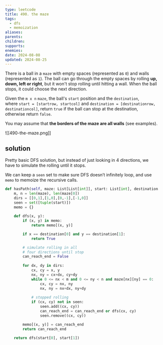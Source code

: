 ```yaml
---
type: leetcode
title: 490. the maze
tags:
  - dfs
  - memoization
aliases: 
parents: 
children: 
supports: 
enemies: 
date: 2024-08-08
updated: 2024-08-25
---
```


There is a ball in a `maze` with empty spaces (represented as `0`) and walls (represented as `1`). The ball can go through the empty spaces by rolling **up, down, left or right**, but it won't stop rolling until hitting a wall. When the ball stops, it could choose the next direction.

Given the `m x n` `maze`, the ball's `start` position and the `destination`, where `start = [startrow, startcol]` and `destination = [destinationrow, destinationcol]`, return `true` if the ball can stop at the destination, otherwise return `false`.

You may assume that **the borders of the maze are all walls** (see examples).

![[490-the-maze.png]]

## solution

Pretty basic DFS solution, but instead of just looking in 4 directions, we have to simulate the rolling until it stops.

We can keep a `seen` set to make sure DFS doesn’t infinitely loop, and use `memo` to memoize the recursive calls.

```python
def hasPath(self, maze: List[List[int]], start: List[int], destination: List[int]) -> bool:
	m, n = len(maze), len(maze[0])
	dirs = [[0,1],[1,0],[0,-1],[-1,0]]
	seen = set([tuple(start)])
	memo = {}
	  
	def dfs(x, y):
		if (x, y) in memo:
			return memo[(x, y)]

		if x == destination[0] and y == destination[1]:
			return True

		# simulate rolling in all
		# four directions until stop
		can_reach_end = False
		  
		for dx, dy in dirs:
			cx, cy = x, y
			nx, ny = cx+dx, cy+dy
			while 0 <= nx < m and 0 <= ny < n and maze[nx][ny] == 0:
				cx, cy = nx, ny
				nx, ny = nx+dx, ny+dy
		  
			# stopped rolling
			if (cx, cy) not in seen:
				seen.add((cx, cy))
				can_reach_end = can_reach_end or dfs(cx, cy)
				seen.remove((cx, cy))

		memo[(x, y)] = can_reach_end
		return can_reach_end
	
	return dfs(start[0], start[1])
```
